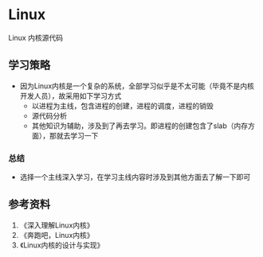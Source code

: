 # Linux
Linux 内核源代码
## 学习策略
+ 因为Linux内核是一个复杂的系统，全部学习似乎是不太可能（毕竟不是内核开发人员），故采用如下学习方式
    - 以进程为主线，包含进程的创建，进程的调度，进程的销毁
    - 源代码分析
    - 其他知识为辅助，涉及到了再去学习。即进程的创建包含了slab（内存方面），那就去学习一下

### 总结
+ 选择一个主线深入学习，在学习主线内容时涉及到其他方面去了解一下即可

## 参考资料
1. 《深入理解Linux内核》
2. 《奔跑吧，Linux内核》
3. 《Linux内核的设计与实现》